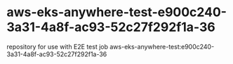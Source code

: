 # aws-eks-anywhere-test-e900c240-3a31-4a8f-ac93-52c27f292f1a-36
repository for use with E2E test job aws-eks-anywhere-test:e900c240-3a31-4a8f-ac93-52c27f292f1a-36
